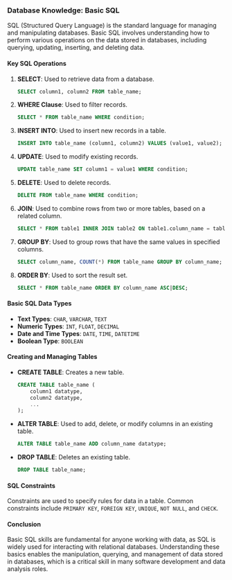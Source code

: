 ### Database Knowledge: Basic SQL

SQL (Structured Query Language) is the standard language for managing and manipulating databases. Basic SQL involves understanding how to perform various operations on the data stored in databases, including querying, updating, inserting, and deleting data.

#### Key SQL Operations

1. **SELECT**: Used to retrieve data from a database.

   ```sql
   SELECT column1, column2 FROM table_name;
   ```

2. **WHERE Clause**: Used to filter records.

   ```sql
   SELECT * FROM table_name WHERE condition;
   ```

3. **INSERT INTO**: Used to insert new records in a table.

   ```sql
   INSERT INTO table_name (column1, column2) VALUES (value1, value2);
   ```

4. **UPDATE**: Used to modify existing records.

   ```sql
   UPDATE table_name SET column1 = value1 WHERE condition;
   ```

5. **DELETE**: Used to delete records.

   ```sql
   DELETE FROM table_name WHERE condition;
   ```

6. **JOIN**: Used to combine rows from two or more tables, based on a related column.

   ```sql
   SELECT * FROM table1 INNER JOIN table2 ON table1.column_name = table2.column_name;
   ```

7. **GROUP BY**: Used to group rows that have the same values in specified columns.

   ```sql
   SELECT column_name, COUNT(*) FROM table_name GROUP BY column_name;
   ```

8. **ORDER BY**: Used to sort the result set.

   ```sql
   SELECT * FROM table_name ORDER BY column_name ASC|DESC;
   ```

#### Basic SQL Data Types

- **Text Types**: `CHAR`, `VARCHAR`, `TEXT`
- **Numeric Types**: `INT`, `FLOAT`, `DECIMAL`
- **Date and Time Types**: `DATE`, `TIME`, `DATETIME`
- **Boolean Type**: `BOOLEAN`

#### Creating and Managing Tables

- **CREATE TABLE**: Creates a new table.

  ```sql
  CREATE TABLE table_name (
      column1 datatype,
      column2 datatype,
      ...
  );
  ```

- **ALTER TABLE**: Used to add, delete, or modify columns in an existing table.

  ```sql
  ALTER TABLE table_name ADD column_name datatype;
  ```

- **DROP TABLE**: Deletes an existing table.

  ```sql
  DROP TABLE table_name;
  ```

#### SQL Constraints

Constraints are used to specify rules for data in a table. Common constraints include `PRIMARY KEY`, `FOREIGN KEY`, `UNIQUE`, `NOT NULL`, and `CHECK`.

#### Conclusion

Basic SQL skills are fundamental for anyone working with data, as SQL is widely used for interacting with relational databases. Understanding these basics enables the manipulation, querying, and management of data stored in databases, which is a critical skill in many software development and data analysis roles.